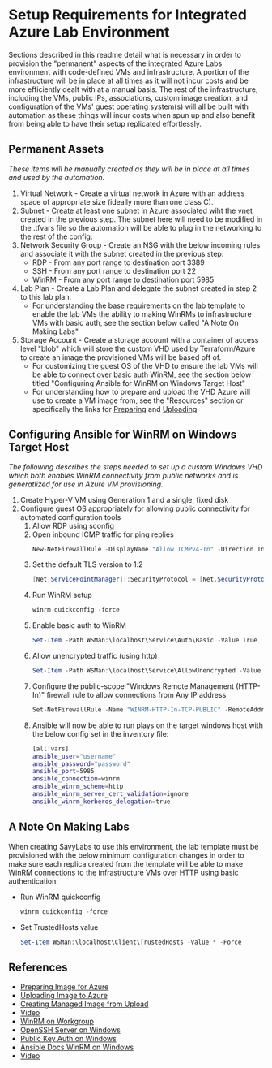 # Setup Requirements for Integrated Azure Lab Environment

Sections described in this readme detail what is necessary in order to provision the "permanent" aspects of the integrated Azure Labs environment with code-defined VMs and infrastructure.  A portion of the infrastructure will be in place at all times as it will not incur costs and be more efficiently dealt with at a manual basis.  The rest of the infrastructure, including the VMs, public IPs, associations, custom image creation, and configuration of the VMs' guest operating system(s) will all be built with automation as these things will incur costs when spun up and also benefit from being able to have their setup replicated effortlessly.

## Permanent Assets

*These items will be manually created as they will be in place at all times and used by the automation.*

1. Virtual Network - Create a virtual network in Azure with an address space of appropriate size (ideally more than one class C).
2. Subnet - Create at least one subnet in Azure associated wiht the vnet created in the previous step.  The subnet here will need to be modified in the .tfvars file so the automation will be able to plug in the networking to the rest of the config.
3. Network Security Group - Create an NSG with the below incoming rules and associate it with the subnet created in the previous step:
   - RDP - From any port range to destination port 3389
   - SSH - From any port range to destination port 22
   - WinRM - From any port range to destination port 5985
4. Lab Plan - Create a Lab Plan and delegate the subnet created in step 2 to this lab plan.
   - For understanding the base requirements on the lab template to enable the lab VMs the ability to making WinRMs to infrastructure VMs with basic auth, see the section below called "A Note On Making Labs"
5. Storage Account - Create a storage account with a container of access level "blob" which will store the custom VHD used by Terraform/Azure to create an image the provisioned VMs will be based off of.
   - For customizing the guest OS of the VHD to ensure the lab VMs will be able to connect over basic auth WinRM, see the section below titled "Configuring Ansible for WinRM on Windows Target Host"
   - For understanding how to prepare and upload the VHD Azure will use to create a VM image from, see the "Resources" section or specifically the links for [Preparing](https://docs.microsoft.com/en-us/azure/virtual-machines/windows/prepare-for-upload-vhd-image) and [Uploading](https://docs.microsoft.com/en-us/previous-versions/azure/virtual-machines/windows/sa-upload-generalized)

## Configuring Ansible for WinRM on Windows Target Host

*The following describes the steps needed to set up a custom Windows VHD which both enables WinRM connectivity from public networks and is generatlized for use in Azure VM provisioning.*

1. Create Hyper-V VM using Generation 1 and a single, fixed disk
2. Configure guest OS appropriately for allowing public connectivity for automated configuration tools
   1. Allow RDP using sconfig
   2. Open inbound ICMP traffic for ping replies
       ```PowerShell
       New-NetFirewallRule -DisplayName "Allow ICMPv4-In" -Direction Inbound -Protocol ICMPv4 -Action Allow
       ```
   3. Set the default TLS version to 1.2
      ```PowerShell
      [Net.ServicePointManager]::SecurityProtocol = [Net.SecurityProtocolType]::Tls12
      ```
   4. Run WinRM setup
      ```PowerShell
      winrm quickconfig -force
      ```
   5. Enable basic auth to WinRM
      ```PowerShell
      Set-Item -Path WSMan:\localhost\Service\Auth\Basic -Value True
      ```
   6. Allow unencrypted traffic (using http)
      ```PowerShell
      Set-Item -Path WSMan:\localhost\Service\AllowUnencrypted -Value True
      ```
   7. Configure the public-scope "Windows Remote Management (HTTP-In)" firewall rule to allow connections from Any IP address
      ```PowerShell
      Set-NetFirewallRule -Name "WINRM-HTTP-In-TCP-PUBLIC" -RemoteAddress "Any"
      ```
   8. Ansible will now be able to run plays on the target windows host with the below config set in the inventory file:
      ```Bash
      [all:vars]
      ansible_user="username"
      ansible_password="password"
      ansible_port=5985
      ansible_connection=winrm
      ansible_winrm_scheme=http
      ansible_winrm_server_cert_validation=ignore
      ansible_winrm_kerberos_delegation=true
      ```

## A Note On Making Labs

When creating SavyLabs to use this environment, the lab template must be provisioned with the below minimum configuration changes in order to make sure each replica created from the template will be able to make WinRM connections to the infrastructure VMs over HTTP using basic authentication:

- Run WinRM quickconfig
    ```PowerShell
    winrm quickconfig -force
    ```
- Set TrustedHosts value
    ```PowerShell
    Set-Item WSMan:\localhost\Client\TrustedHosts -Value * -Force
    ```

## References
- [Preparing Image for Azure](https://docs.microsoft.com/en-us/azure/virtual-machines/windows/prepare-for-upload-vhd-image)
- [Uploading Image to  Azure](https://docs.microsoft.com/en-us/previous-versions/azure/virtual-machines/windows/sa-upload-generalized)
- [Creating Managed Image from Upload](https://www.c-sharpcorner.com/article/creating-an-azure-vm-from-the-vhdxvhd-file/)
- [Video](https://www.youtube.com/watch?v=_b5T-dPpd00)
- [WinRM on Workgroup](https://woshub.com/using-psremoting-winrm-non-domain-workgroup/)
- [OpenSSH Server on Windows](https://woshub.com/connect-to-windows-via-ssh/)
- [Public Key Auth on Windows](https://woshub.com/using-ssh-key-based-authentication-on-windows/)
- [Ansible Docs WinRM on Windows](https://docs.ansible.com/ansible/latest/os_guide/windows_setup.html#setup-winrm-listener)
- [Video](https://www.youtube.com/watch?v=aPN18jLRkJI)